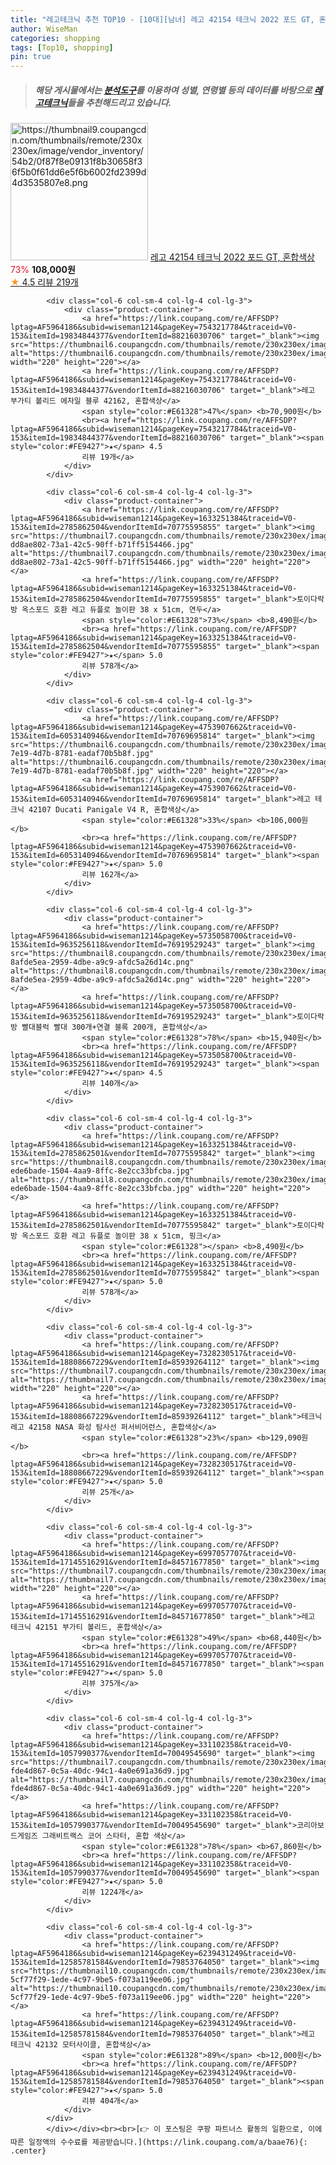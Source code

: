 ```yaml
---
title: "레고테크닉 추천 TOP10 - [10대][남녀] 레고 42154 테크닉 2022 포드 GT, 혼합색상"
author: WiseMan
categories: shopping
tags: [Top10, shopping]
pin: true
---
```


> ##### 해당 게시물에서는 [**분석도구**](https://itemscout.io/)를 이용하여 **성별**, **연령별** 등의 데이터를 바탕으로 [**레고테크닉**](https://link.coupang.com/a/baae76)들을 추천해드리고 있습니다.
<div class="container"><div class="row">
            <div class="col-6 col-sm-4 col-lg-4 col-lg-3">
                <div class="product-container">
                    <a href="https://link.coupang.com/re/AFFSDP?lptag=AF5964186&subid=wiseman1214&pageKey=7134019446&traceid=V0-153&itemId=17895857668&vendorItemId=88207628336" target="_blank"><img src="https://thumbnail9.coupangcdn.com/thumbnails/remote/230x230ex/image/vendor_inventory/54b2/0f87f8e09131f8b30658f36f5b0f61dd6e5f6b6002fd2399d4d3535807e8.png" alt="https://thumbnail9.coupangcdn.com/thumbnails/remote/230x230ex/image/vendor_inventory/54b2/0f87f8e09131f8b30658f36f5b0f61dd6e5f6b6002fd2399d4d3535807e8.png" width="220" height="220"></a>
                    <a href="https://link.coupang.com/re/AFFSDP?lptag=AF5964186&subid=wiseman1214&pageKey=7134019446&traceid=V0-153&itemId=17895857668&vendorItemId=88207628336" target="_blank">레고 42154 테크닉 2022 포드 GT, 혼합색상</a>
                    <span style="color:#E61328">73%</span> <b>108,000원</b>
                    <br><a href="https://link.coupang.com/re/AFFSDP?lptag=AF5964186&subid=wiseman1214&pageKey=7134019446&traceid=V0-153&itemId=17895857668&vendorItemId=88207628336" target="_blank"><span style="color:#FE9427">★</span> 4.5
                    리뷰 219개</a>
                </div>
            </div>
            
            <div class="col-6 col-sm-4 col-lg-4 col-lg-3">
                <div class="product-container">
                    <a href="https://link.coupang.com/re/AFFSDP?lptag=AF5964186&subid=wiseman1214&pageKey=7543217784&traceid=V0-153&itemId=19834844377&vendorItemId=88216030706" target="_blank"><img src="https://thumbnail6.coupangcdn.com/thumbnails/remote/230x230ex/image/vendor_inventory/3268/1e4801780da14cd6d86482dbb1b272b03d79ebf53455c4476ab6e1ef335c.jpeg" alt="https://thumbnail6.coupangcdn.com/thumbnails/remote/230x230ex/image/vendor_inventory/3268/1e4801780da14cd6d86482dbb1b272b03d79ebf53455c4476ab6e1ef335c.jpeg" width="220" height="220"></a>
                    <a href="https://link.coupang.com/re/AFFSDP?lptag=AF5964186&subid=wiseman1214&pageKey=7543217784&traceid=V0-153&itemId=19834844377&vendorItemId=88216030706" target="_blank">레고 부가티 볼리드 에자일 블루 42162, 혼합색상</a>
                    <span style="color:#E61328">47%</span> <b>70,900원</b>
                    <br><a href="https://link.coupang.com/re/AFFSDP?lptag=AF5964186&subid=wiseman1214&pageKey=7543217784&traceid=V0-153&itemId=19834844377&vendorItemId=88216030706" target="_blank"><span style="color:#FE9427">★</span> 4.5
                    리뷰 19개</a>
                </div>
            </div>
            
            <div class="col-6 col-sm-4 col-lg-4 col-lg-3">
                <div class="product-container">
                    <a href="https://link.coupang.com/re/AFFSDP?lptag=AF5964186&subid=wiseman1214&pageKey=1633251384&traceid=V0-153&itemId=2785862504&vendorItemId=70775595855" target="_blank"><img src="https://thumbnail7.coupangcdn.com/thumbnails/remote/230x230ex/image/retail/images/1258889822294974-dd8ae802-73a1-42c5-90ff-b71ff5154466.jpg" alt="https://thumbnail7.coupangcdn.com/thumbnails/remote/230x230ex/image/retail/images/1258889822294974-dd8ae802-73a1-42c5-90ff-b71ff5154466.jpg" width="220" height="220"></a>
                    <a href="https://link.coupang.com/re/AFFSDP?lptag=AF5964186&subid=wiseman1214&pageKey=1633251384&traceid=V0-153&itemId=2785862504&vendorItemId=70775595855" target="_blank">토이다락방 옥스포드 호환 레고 듀플로 놀이판 38 x 51cm, 연두</a>
                    <span style="color:#E61328">73%</span> <b>8,490원</b>
                    <br><a href="https://link.coupang.com/re/AFFSDP?lptag=AF5964186&subid=wiseman1214&pageKey=1633251384&traceid=V0-153&itemId=2785862504&vendorItemId=70775595855" target="_blank"><span style="color:#FE9427">★</span> 5.0
                    리뷰 578개</a>
                </div>
            </div>
            
            <div class="col-6 col-sm-4 col-lg-4 col-lg-3">
                <div class="product-container">
                    <a href="https://link.coupang.com/re/AFFSDP?lptag=AF5964186&subid=wiseman1214&pageKey=4753907662&traceid=V0-153&itemId=6053140946&vendorItemId=70769695814" target="_blank"><img src="https://thumbnail6.coupangcdn.com/thumbnails/remote/230x230ex/image/retail/images/2020/05/26/22/7/afed71cc-7e19-4d7b-8781-eadaf70b5b8f.jpg" alt="https://thumbnail6.coupangcdn.com/thumbnails/remote/230x230ex/image/retail/images/2020/05/26/22/7/afed71cc-7e19-4d7b-8781-eadaf70b5b8f.jpg" width="220" height="220"></a>
                    <a href="https://link.coupang.com/re/AFFSDP?lptag=AF5964186&subid=wiseman1214&pageKey=4753907662&traceid=V0-153&itemId=6053140946&vendorItemId=70769695814" target="_blank">레고 테크닉 42107 Ducati Panigale V4 R, 혼합색상</a>
                    <span style="color:#E61328">33%</span> <b>106,000원</b>
                    <br><a href="https://link.coupang.com/re/AFFSDP?lptag=AF5964186&subid=wiseman1214&pageKey=4753907662&traceid=V0-153&itemId=6053140946&vendorItemId=70769695814" target="_blank"><span style="color:#FE9427">★</span> 5.0
                    리뷰 162개</a>
                </div>
            </div>
            
            <div class="col-6 col-sm-4 col-lg-4 col-lg-3">
                <div class="product-container">
                    <a href="https://link.coupang.com/re/AFFSDP?lptag=AF5964186&subid=wiseman1214&pageKey=5735058700&traceid=V0-153&itemId=9635256118&vendorItemId=76919529243" target="_blank"><img src="https://thumbnail8.coupangcdn.com/thumbnails/remote/230x230ex/image/retail/images/2267357593232065-8afde5ea-2959-4dbe-a9c9-afdc5a26d14c.png" alt="https://thumbnail8.coupangcdn.com/thumbnails/remote/230x230ex/image/retail/images/2267357593232065-8afde5ea-2959-4dbe-a9c9-afdc5a26d14c.png" width="220" height="220"></a>
                    <a href="https://link.coupang.com/re/AFFSDP?lptag=AF5964186&subid=wiseman1214&pageKey=5735058700&traceid=V0-153&itemId=9635256118&vendorItemId=76919529243" target="_blank">토이다락방 빨대블럭 빨대 300개+연결 블록 200개, 혼합색상</a>
                    <span style="color:#E61328">78%</span> <b>15,940원</b>
                    <br><a href="https://link.coupang.com/re/AFFSDP?lptag=AF5964186&subid=wiseman1214&pageKey=5735058700&traceid=V0-153&itemId=9635256118&vendorItemId=76919529243" target="_blank"><span style="color:#FE9427">★</span> 4.5
                    리뷰 140개</a>
                </div>
            </div>
            
            <div class="col-6 col-sm-4 col-lg-4 col-lg-3">
                <div class="product-container">
                    <a href="https://link.coupang.com/re/AFFSDP?lptag=AF5964186&subid=wiseman1214&pageKey=1633251384&traceid=V0-153&itemId=2785862501&vendorItemId=70775595842" target="_blank"><img src="https://thumbnail8.coupangcdn.com/thumbnails/remote/230x230ex/image/retail/images/3838626721631542-ede6bade-1504-4aa9-8ffc-8e2cc33bfcba.jpg" alt="https://thumbnail8.coupangcdn.com/thumbnails/remote/230x230ex/image/retail/images/3838626721631542-ede6bade-1504-4aa9-8ffc-8e2cc33bfcba.jpg" width="220" height="220"></a>
                    <a href="https://link.coupang.com/re/AFFSDP?lptag=AF5964186&subid=wiseman1214&pageKey=1633251384&traceid=V0-153&itemId=2785862501&vendorItemId=70775595842" target="_blank">토이다락방 옥스포드 호환 레고 듀플로 놀이판 38 x 51cm, 핑크</a>
                    <span style="color:#E61328"></span> <b>8,490원</b>
                    <br><a href="https://link.coupang.com/re/AFFSDP?lptag=AF5964186&subid=wiseman1214&pageKey=1633251384&traceid=V0-153&itemId=2785862501&vendorItemId=70775595842" target="_blank"><span style="color:#FE9427">★</span> 5.0
                    리뷰 578개</a>
                </div>
            </div>
            
            <div class="col-6 col-sm-4 col-lg-4 col-lg-3">
                <div class="product-container">
                    <a href="https://link.coupang.com/re/AFFSDP?lptag=AF5964186&subid=wiseman1214&pageKey=7328230517&traceid=V0-153&itemId=18808667229&vendorItemId=85939264112" target="_blank"><img src="https://thumbnail7.coupangcdn.com/thumbnails/remote/230x230ex/image/rs_quotation_api/zohx4aau/0e5af7b9f4054b88957b605223962650.png" alt="https://thumbnail7.coupangcdn.com/thumbnails/remote/230x230ex/image/rs_quotation_api/zohx4aau/0e5af7b9f4054b88957b605223962650.png" width="220" height="220"></a>
                    <a href="https://link.coupang.com/re/AFFSDP?lptag=AF5964186&subid=wiseman1214&pageKey=7328230517&traceid=V0-153&itemId=18808667229&vendorItemId=85939264112" target="_blank">테크닉 레고 42158 NASA 화성 탐사선 퍼서비어런스, 혼합색상</a>
                    <span style="color:#E61328">23%</span> <b>129,090원</b>
                    <br><a href="https://link.coupang.com/re/AFFSDP?lptag=AF5964186&subid=wiseman1214&pageKey=7328230517&traceid=V0-153&itemId=18808667229&vendorItemId=85939264112" target="_blank"><span style="color:#FE9427">★</span> 5.0
                    리뷰 25개</a>
                </div>
            </div>
            
            <div class="col-6 col-sm-4 col-lg-4 col-lg-3">
                <div class="product-container">
                    <a href="https://link.coupang.com/re/AFFSDP?lptag=AF5964186&subid=wiseman1214&pageKey=6997057707&traceid=V0-153&itemId=17145516291&vendorItemId=84571677850" target="_blank"><img src="https://thumbnail7.coupangcdn.com/thumbnails/remote/230x230ex/image/vendor_inventory/307a/91ac2fb12da472d57a36ff8d8fe98e5d63d9dc9a761604182456db561622.png" alt="https://thumbnail7.coupangcdn.com/thumbnails/remote/230x230ex/image/vendor_inventory/307a/91ac2fb12da472d57a36ff8d8fe98e5d63d9dc9a761604182456db561622.png" width="220" height="220"></a>
                    <a href="https://link.coupang.com/re/AFFSDP?lptag=AF5964186&subid=wiseman1214&pageKey=6997057707&traceid=V0-153&itemId=17145516291&vendorItemId=84571677850" target="_blank">레고 테크닉 42151 부가티 볼리드, 혼합색상</a>
                    <span style="color:#E61328">49%</span> <b>68,440원</b>
                    <br><a href="https://link.coupang.com/re/AFFSDP?lptag=AF5964186&subid=wiseman1214&pageKey=6997057707&traceid=V0-153&itemId=17145516291&vendorItemId=84571677850" target="_blank"><span style="color:#FE9427">★</span> 5.0
                    리뷰 375개</a>
                </div>
            </div>
            
            <div class="col-6 col-sm-4 col-lg-4 col-lg-3">
                <div class="product-container">
                    <a href="https://link.coupang.com/re/AFFSDP?lptag=AF5964186&subid=wiseman1214&pageKey=331102358&traceid=V0-153&itemId=1057990377&vendorItemId=70049545690" target="_blank"><img src="https://thumbnail7.coupangcdn.com/thumbnails/remote/230x230ex/image/retail/images/8916344426617593-fde4d867-0c5a-40dc-94c1-4a0e691a36d9.jpg" alt="https://thumbnail7.coupangcdn.com/thumbnails/remote/230x230ex/image/retail/images/8916344426617593-fde4d867-0c5a-40dc-94c1-4a0e691a36d9.jpg" width="220" height="220"></a>
                    <a href="https://link.coupang.com/re/AFFSDP?lptag=AF5964186&subid=wiseman1214&pageKey=331102358&traceid=V0-153&itemId=1057990377&vendorItemId=70049545690" target="_blank">코리아보드게임즈 그래비트랙스 코어 스타터, 혼합 색상</a>
                    <span style="color:#E61328">78%</span> <b>67,860원</b>
                    <br><a href="https://link.coupang.com/re/AFFSDP?lptag=AF5964186&subid=wiseman1214&pageKey=331102358&traceid=V0-153&itemId=1057990377&vendorItemId=70049545690" target="_blank"><span style="color:#FE9427">★</span> 5.0
                    리뷰 1224개</a>
                </div>
            </div>
            
            <div class="col-6 col-sm-4 col-lg-4 col-lg-3">
                <div class="product-container">
                    <a href="https://link.coupang.com/re/AFFSDP?lptag=AF5964186&subid=wiseman1214&pageKey=6239431249&traceid=V0-153&itemId=12585781584&vendorItemId=79853764050" target="_blank"><img src="https://thumbnail10.coupangcdn.com/thumbnails/remote/230x230ex/image/retail/images/5042369878413203-5cf77f29-1ede-4c97-9be5-f073a119ee06.jpg" alt="https://thumbnail10.coupangcdn.com/thumbnails/remote/230x230ex/image/retail/images/5042369878413203-5cf77f29-1ede-4c97-9be5-f073a119ee06.jpg" width="220" height="220"></a>
                    <a href="https://link.coupang.com/re/AFFSDP?lptag=AF5964186&subid=wiseman1214&pageKey=6239431249&traceid=V0-153&itemId=12585781584&vendorItemId=79853764050" target="_blank">레고 테크닉 42132 모터사이클, 혼합색상</a>
                    <span style="color:#E61328">89%</span> <b>12,000원</b>
                    <br><a href="https://link.coupang.com/re/AFFSDP?lptag=AF5964186&subid=wiseman1214&pageKey=6239431249&traceid=V0-153&itemId=12585781584&vendorItemId=79853764050" target="_blank"><span style="color:#FE9427">★</span> 5.0
                    리뷰 404개</a>
                </div>
            </div>
            </div></div><br><br>[👉 이 포스팅은 쿠팡 파트너스 활동의 일환으로, 이에 따른 일정액의 수수료를 제공받습니다.](https://link.coupang.com/a/baae76){: .center}